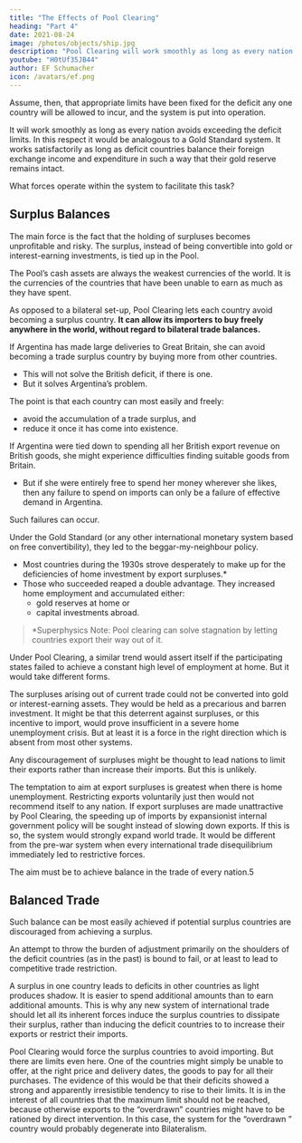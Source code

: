 ```yaml
---
title: "The Effects of Pool Clearing"
heading: "Part 4"
date: 2021-08-24
image: /photos/objects/ship.jpg
description: "Pool Clearing will work smoothly as long as every nation avoids exceeding the deficit limits. In this respect it would be analogous to a Gold Standard system"
youtube: "H0tUf35JB44"
author: EF Schumacher
icon: /avatars/ef.png
---
```




Assume, then, that appropriate limits have been fixed for the deficit any one country will be allowed to incur, and the system is put into operation. 

It will work smoothly as long as every nation avoids exceeding the deficit limits. In this respect it would be analogous to a Gold Standard system. It works satisfactorily as long as deficit countries balance their foreign exchange income and expenditure in such a way that their gold reserve remains intact.

What forces operate within the system to facilitate this task?


## Surplus Balances

The main force is the fact that the holding of surpluses becomes unprofitable and risky. The surplus, instead of being convertible into gold or interest-earning investments, is tied up in the Pool.
<!-- - It is a share in the Pool -->

The Pool’s cash assets are always the weakest currencies of the world. It is the currencies of the countries that have been unable to earn as much as they have spent.

As opposed to a bilateral set-up, Pool Clearing lets each country avoid <!--  the fullest opportunities to avoid --> becoming a surplus country. **It can allow its importers to buy freely anywhere in the world, without regard to bilateral trade balances.**

If Argentina has made large deliveries to Great Britain, she can avoid becoming a trade surplus country by buying more from other countries.
- This will not solve the British deficit, if there is one.
- But it solves Argentina’s problem.

The point is that each country can most easily and freely<!-- with the greatest ease and freedom -->:
- avoid the accumulation of a trade surplus, and
- reduce it once it has come into existence.

If Argentina were tied down to spending all her British export revenue on British goods, she might experience difficulties finding suitable <!-- and competitive --> goods from <!-- on the --> Britain. 
- But if she were entirely free to spend her money wherever she likes, then any failure to spend on imports <!-- as much as has been earned on exports --> can only be a failure of effective demand in Argentina.

Such failures can occur. 

Under the Gold Standard (or any other international monetary system based on free convertibility), they led to the <!-- general pursuance of a --> beggar-my-neighbour policy. 
- Most countries during the 1930s strove desperately to make up for the deficiencies of home investment by export surpluses.* 
- Those who succeeded reaped a double advantage. They increased home employment and accumulated either:
  - gold reserves at home or
  - capital investments abroad.


> *Superphysics Note: Pool clearing can solve stagnation by letting countries export their way out of it.



Under Pool Clearing, a similar trend would assert itself if the participating states failed to achieve a constant high level of employment at home. But it would take different forms. 

The surpluses arising out of current trade could not be converted into gold or interest-earning assets. They would be held as a precarious and barren investment. It might be that this deterrent against surpluses, or this incentive to import, would prove insufficient in a severe home unemployment crisis. But at least it is a force in the right direction which is absent from most other systems.

Any discouragement of surpluses might be thought to lead nations to limit their exports rather than increase their imports. But this is unlikely. 

The temptation to aim at export surpluses is greatest when there is home unemployment. Restricting exports voluntarily just then would not recommend itself to any nation. If export surpluses are made unattractive by Pool Clearing, the speeding up of imports by expansionist internal government policy will be sought instead of slowing down exports. If this is so, the system would strongly expand world trade. It would be different from the pre-war system when every international trade disequilibrium immediately led to restrictive forces.

The aim must be to achieve balance in the trade of every nation.5 


## Balanced Trade

Such balance can be most easily achieved if potential surplus countries are discouraged from achieving a surplus. 


An attempt to throw the burden of adjustment primarily on the shoulders of the deficit countries (as in the past) is bound to fail, or at least to lead to competitive trade restriction. 

A surplus in one country leads to deficits in other countries as light produces shadow. It is easier to spend additional amounts than to earn additional amounts. This is why any new system of international trade should let all its inherent forces induce the surplus countries to dissipate their surplus, rather than inducing the deficit countries to to increase their exports or restrict their imports.

Pool Clearing would force the surplus countries to avoid importing. But there are limits even here. One of the countries might simply be unable to offer, at the right price and delivery dates, the goods to pay for all their purchases. The evidence of this would be that their deficits showed a strong and apparently irresistible tendency to rise to their limits. It is in the interest of all countries that the maximum limit should not be reached, because otherwise exports to the “overdrawn” countries might have to be rationed by direct intervention. In this case, the system for the “overdrawn ” country would probably degenerate into Bilateralism.
